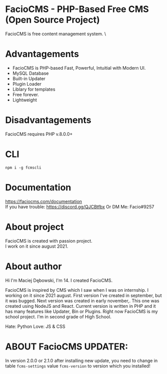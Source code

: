 # FacioCMS - PHP-Based Free CMS (Open Source Project)

FacioCMS is free content management system. \

# Advantagements
+ FacioCMS is PHP-based  Fast, Powerful, Intuitial with Modern UI. 
+ MySQL Database
+ Built-in Updater
+ Plugin Loader
+ Liblary for templates
+ Free forever.
+ Lightweight

# Disadvantagements
FacioCMS requires PHP v.8.0.0+

# CLI
`npm i -g fcmscli`

# Documentation 
https://faciocms.com/documentation \
If you have trouble: https://discord.gg/QJCBtfbx
Or DM Me: Facio#9257

# About project
FacioCMS is created with passion project. \
I work on it since august 2021. 

# About author
Hi I'm Maciej Dębowski, I'm 14. I created FacioCMS.

FacioCMS is inspired by CMS which I saw when I was on internship.
I working on it since 2021 august.
First version I've created in september, but it was bugged.
Next version was created in early november,. This one was created using NodeJS and React.
Current version is written in PHP and it has many features like Updater, Bin or Plugins.
Right now FacioCMS is my school project. I'm in second grade of High School.

Hate: Python
Love: JS & CSS

# ABOUT FacioCMS UPDATER:
In version 2.0.0 or 2.1.0 after installing new update, you need to change in table `fcms-settings` value `fcms-version` to version which you installed!
